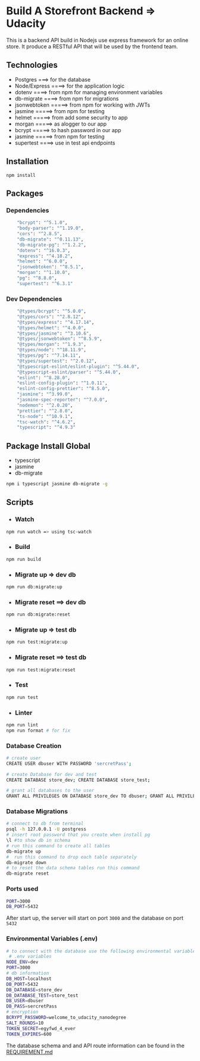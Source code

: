 # Build A Storefront Backend => Udacity

This is a backend API build in Nodejs use express framework for an online store. It produce a RESTful API that will be used by the frontend team.

## Technologies

- Postgres ===> for the database
- Node/Express ====> for the application logic
- dotenv ====> from npm for managing environment variables
- db-migrate ====> from npm for migrations
- jsonwebtoken =====> from npm for working with JWTs
- jasmine =====> from npm for testing
- helmet =====> from add some security to app
- morgan =====> as alogger to our app
- bcrypt =====> to hash password in our app
- jasmine =====> from npm for testing
- supertest ====> use in test api endpoints

## Installation

```
npm install
```

## Packages

### Dependencies

```sh
    "bcrypt": "^5.1.0",
    "body-parser": "^1.19.0",
    "cors": "^2.8.5",
    "db-migrate": "^0.11.13",
    "db-migrate-pg": "^1.2.2",
    "dotenv": "^16.0.3",
    "express": "^4.18.2",
    "helmet": "^6.0.0",
    "jsonwebtoken": "^8.5.1",
    "morgan": "^1.10.0",
    "pg": "^8.8.0",
    "supertest": "^6.3.1"
```

### Dev Dependencies

```sh
    "@types/bcrypt": "^5.0.0",
    "@types/cors": "^2.8.12",
    "@types/express": "^4.17.14",
    "@types/helmet": "^4.0.0",
    "@types/jasmine": "^3.10.6",
    "@types/jsonwebtoken": "^8.5.9",
    "@types/morgan": "^1.9.3",
    "@types/node": "^18.11.9",
    "@types/pg": "^7.14.11",
    "@types/supertest": "^2.0.12",
    "@typescript-eslint/eslint-plugin": "^5.44.0",
    "@typescript-eslint/parser": "^5.44.0",
    "eslint": "^8.28.0",
    "eslint-config-plugin": "^1.0.11",
    "eslint-config-prettier": "^8.5.0",
    "jasmine": "^3.99.0",
    "jasmine-spec-reporter": "^7.0.0",
    "nodemon": "^2.0.20",
    "prettier": "^2.8.0",
    "ts-node": "^10.9.1",
    "tsc-watch": "^4.6.2",
    "typescript": "^4.9.3"
```

## Package Install Global

- typescript
- jasmine
- db-migrate

```sh
npm i typescript jasmine db-migrate -g
```

## Scripts

- ### Watch

```sh
npm run watch => using tsc-watch
```

- ### Build

```sh
npm run build
```

- ### Migrate up => dev db

```sh
npm run db:migrate:up
```

- ### Migrate reset ==> dev db

```sh
npm run db:migrate:reset
```

- ### Migrate up => test db

```sh
npm run test:migrate:up
```

- ### Migrate reset ==> test db

```sh
npm run test:migrate:reset
```

- ### Test

```sh
npm run test
```

- ### Linter

```sh
npm run lint
npm run format # for fix
```

### Database Creation

```sh
# create user
CREATE USER dbuser WITH PASSWORD 'sercretPass';

# create Database for dev and test
CREATE DATABASE store_dev; CREATE DATABASE store_test;

# grant all databases to the user
GRANT ALL PRIVILEGES ON DATABASE store_dev TO dbuser; GRANT ALL PRIVILEGES ON DATABASE store_dev TO dbuser;
```

### Database Migrations

```sh
# connect to db from terminal
psql -h 127.0.0.1 -U postgress
# insert root password that you create when install pg
\l #to show db in schema
# run this command to create all tables
db-migrate up
#  run this command to drop each table separately
db-migrate down
# to reset the data schema tables run this command
db-migrate reset
```

### Ports used

```sh
PORT=3000
DB_PORT=5432

```

After start up, the server will start on port `3000` and the database on port `5432`

### Environmental Variables (.env)

```sh
# to connect with the database use the following environmental variables
 # .env variables
NODE_ENV=dev
PORT=3000
# db information
DB_HOST=localhost
DB_PORT=5432
DB_DATABASE=store_dev
DB_DATABASE_TEST=store_test
DB_USER=dbuser
DB_PASS=sercretPass
# encryption
BCRYPT_PASSWORD=welcome_to_udacity_nanodegree
SALT_ROUNDS=10
TOKEN_SECRET=egyfwd_4_ever
TOKEN_EXPIRES=600

```

The database schema and and API route information can be found in the [REQUIREMENT.md](REQUIREMENTS.md)
